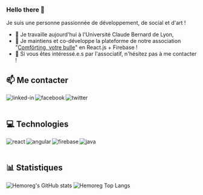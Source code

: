 ### Hello there 👋

Je suis une personne passionnée de développement, de social et d'art !

- 🔭 Je travaille aujourd'hui à l'Université Claude Bernard de Lyon,
- 👯 Je maintiens et co-développe la plateforme de notre association "[Comförting, votre bulle](https://comforting.xyz)" en React.js + Firebase !
- 🤔 Si vous êtes intéressé.e.s par l'associatif, n'hésitez pas à me contacter !

## 📫 Me contacter
[<img align="left" alt="linked-in" src="https://img.shields.io/badge/linkedin-%230077B5.svg?&style=for-the-badge&logo=linkedin&logoColor=white" />](https://www.linkedin.com/in/jerome-gil/)
[<img align="left" alt="facebook" src="https://img.shields.io/badge/facebook-%231877F2.svg?&style=for-the-badge&logo=facebook&logoColor=white" />](https://www.facebook.com/jerome.gil.16/)
[<img align="left" alt="twitter" src="https://img.shields.io/badge/twitter-%231DA1F2.svg?&style=for-the-badge&logo=twitter&logoColor=white" />](https://twitter.com/hemoreg)

<br>
<br>

## 💻 Technologies
<img align="left" alt="react" src="https://img.shields.io/badge/react%20-%2320232a.svg?&style=for-the-badge&logo=react&logoColor=%2361DAFB" />
<img align="left" alt="angular" src="https://img.shields.io/badge/Angular-red?&style=for-the-badge&logo=angular" />
<img align="left" alt="firebase" src="https://img.shields.io/badge/firebase-blue?&style=for-the-badge&logo=firebase" />
<img align="left" alt="java" src="https://img.shields.io/badge/Java-lightgrey?&style=for-the-badge&logo=java" />

<br>
<br>

## 📊 Statistiques
![Hemoreg's GitHub stats](https://github-readme-stats.vercel.app/api?username=JPugetGil&show_icons=true&theme=transparent&hide_border=true)
![Hemoreg Top Langs](https://github-readme-stats.vercel.app/api/top-langs/?username=JPugetGil&layout=compact&langs_count=8&theme=transparent&hide_border=true)
